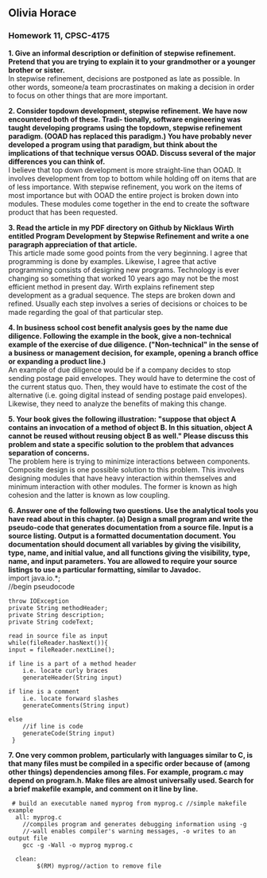 ## Olivia Horace  
### Homework 11, CPSC-4175  

**1. Give an informal description or definition of stepwise refinement. Pretend that you are trying to explain
it to your grandmother or a younger brother or sister.**  
In stepwise refinement, decisions are postponed as late as possible. In other words, someone/a team procrastinates on making a decision in order to focus on other things that are more important.

**2. Consider topdown development, stepwise refinement. We have now encountered both of these. Tradi-
tionally, software engineering was taught developing programs using the topdown, stepwise refinement
paradigm. (OOAD has replaced this paradigm.) You have probably never developed a program using
that paradigm, but think about the implications of that technique versus OOAD. Discuss several of
the major differences you can think of.**  
I believe that top down development is more straight-line than OOAD. It involves development from top to bottom while holding off on items that are of less importance. With stepwise refinement, you work on the items of most importance but with OOAD the entire project is broken down into modules. These modules come together in the end to create the software product that has been requested. 

**3. Read the article in my PDF directory on Github by Nicklaus Wirth entitled Program Development by
Stepwise Refinement and write a one paragraph appreciation of that article.**  
This article made some good points from the very beginning. I agree that programming is done by examples. Likewise, I agree that active programming consists of designing new programs. Technology is ever changing so something that worked 10 years ago may not be the most efficient method in present day. Wirth explains refinement step development as a gradual sequence. The steps are broken down and refined. Usually each step involves a series of decisions or choices to be made regarding the goal of that particular step.  

**4. In business school cost benefit analysis goes by the name due diligence. Following the example in the
book, give a non-technical example of the exercise of due diligence. ("Non-technical" in the sense of a
business or management decision, for example, opening a branch office or expanding a product line.)**  
An example of due diligence would be if a company decides to stop sending postage paid envelopes. They would have to determine the cost of the current status quo. Then, they would have to estimate the cost of the alternative (i.e. going digital instead of sending postage paid envelopes). Likewise, they need to analyze the benefits of making this change.  

**5. Your book gives the following illustration: "suppose that object A contains an invocation of a method
of object B. In this situation, object A cannot be reused without reusing object B as well." Please
discuss this problem and state a specific solution to the problem that advances separation of concerns.**  
The problem here is trying to minimize interactions between components. Composite design is one possible solution to this problem. This involves designing modules that have heavy interaction within themselves and minimum interaction with other modules. The former is known as high cohesion and the latter is known as low coupling.  

**6. Answer one of the following two questions. Use the analytical tools you have read about in this chapter.
(a) Design a small program and write the pseudo-code that generates documentation from a source file.
Input is a source listing. Output is a formatted documentation document. You documentation
should document all variables by giving the visibility, type, name, and initial value, and all
functions giving the visibility, type, name, and input parameters. You are allowed to require your
source listings to use a particular formatting, similar to Javadoc.**  
        import java.io.*;  
        //begin pseudocode
	
 	throw IOException
	private String methodHeader;
	private String description;
	private String codeText;

	read in source file as input
	while(fileReader.hasNext()){
	input = fileReader.nextLine();

	if line is a part of a method header
		i.e. locate curly braces
		generateHeader(String input)

	if line is a comment
		i.e. locate forward slashes
		generateComments(String input)

	else
		//if line is code
		generateCode(String input)
     }
	

**7. One very common problem, particularly with languages similar to C, is that many files must be compiled
in a specific order because of (among other things) dependencies among files. For example, program.c
may depend on program.h. Make files are almost universally used. Search for a brief makefile example,
and comment on it line by line.**  

     # build an executable named myprog from myprog.c //simple makefile example   
      all: myprog.c
		//compiles program and generates debugging information using -g
		//-wall enables compiler's warning messages, -o writes to an output file  
		gcc -g -Wall -o myprog myprog.c
	
      clean:  
            $(RM) myprog//action to remove file
